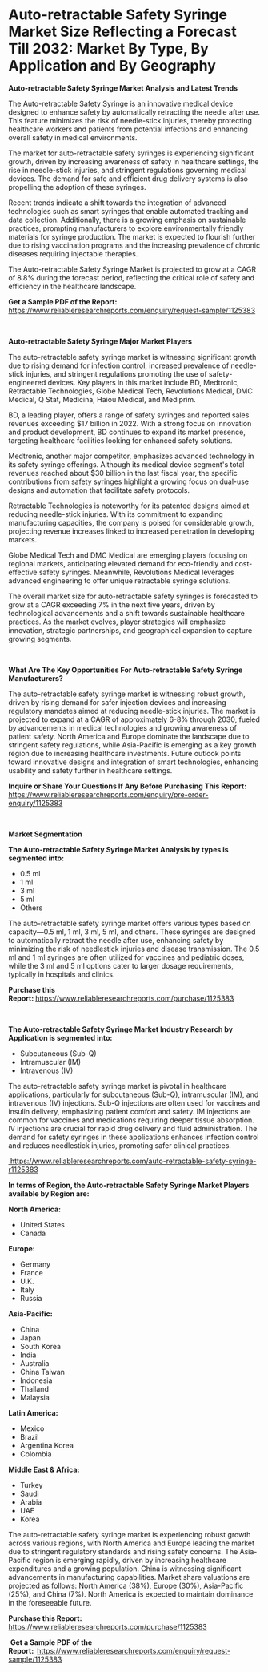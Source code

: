 <p><h1>Auto-retractable Safety Syringe Market Size Reflecting a Forecast Till 2032: Market By Type, By Application and By Geography</h1></p><p><strong>Auto-retractable Safety Syringe Market Analysis and Latest Trends</strong></p>
<p><p>The Auto-retractable Safety Syringe is an innovative medical device designed to enhance safety by automatically retracting the needle after use. This feature minimizes the risk of needle-stick injuries, thereby protecting healthcare workers and patients from potential infections and enhancing overall safety in medical environments. </p><p>The market for auto-retractable safety syringes is experiencing significant growth, driven by increasing awareness of safety in healthcare settings, the rise in needle-stick injuries, and stringent regulations governing medical devices. The demand for safe and efficient drug delivery systems is also propelling the adoption of these syringes.</p><p>Recent trends indicate a shift towards the integration of advanced technologies such as smart syringes that enable automated tracking and data collection. Additionally, there is a growing emphasis on sustainable practices, prompting manufacturers to explore environmentally friendly materials for syringe production. The market is expected to flourish further due to rising vaccination programs and the increasing prevalence of chronic diseases requiring injectable therapies. </p><p>The Auto-retractable Safety Syringe Market is projected to grow at a CAGR of 8.8% during the forecast period, reflecting the critical role of safety and efficiency in the healthcare landscape.</p></p>
<p><strong>Get a Sample PDF of the Report:&nbsp;</strong> <a href="https://www.reliableresearchreports.com/enquiry/request-sample/1125383?utm_campaign=3116&utm_medium=2&utm_source=Github&utm_content=ia&utm_term=16042025&utm_id=auto-retractable-safety-syringe">https://www.reliableresearchreports.com/enquiry/request-sample/1125383</a></p>
<p>&nbsp;</p>
<p><strong>Auto-retractable Safety Syringe Major Market Players</strong></p>
<p><p>The auto-retractable safety syringe market is witnessing significant growth due to rising demand for infection control, increased prevalence of needle-stick injuries, and stringent regulations promoting the use of safety-engineered devices. Key players in this market include BD, Medtronic, Retractable Technologies, Globe Medical Tech, Revolutions Medical, DMC Medical, Q Stat, Medicina, Haiou Medical, and Mediprim.</p><p>BD, a leading player, offers a range of safety syringes and reported sales revenues exceeding $17 billion in 2022. With a strong focus on innovation and product development, BD continues to expand its market presence, targeting healthcare facilities looking for enhanced safety solutions.</p><p>Medtronic, another major competitor, emphasizes advanced technology in its safety syringe offerings. Although its medical device segment's total revenues reached about $30 billion in the last fiscal year, the specific contributions from safety syringes highlight a growing focus on dual-use designs and automation that facilitate safety protocols.</p><p>Retractable Technologies is noteworthy for its patented designs aimed at reducing needle-stick injuries. With its commitment to expanding manufacturing capacities, the company is poised for considerable growth, projecting revenue increases linked to increased penetration in developing markets.</p><p>Globe Medical Tech and DMC Medical are emerging players focusing on regional markets, anticipating elevated demand for eco-friendly and cost-effective safety syringes. Meanwhile, Revolutions Medical leverages advanced engineering to offer unique retractable syringe solutions.</p><p>The overall market size for auto-retractable safety syringes is forecasted to grow at a CAGR exceeding 7% in the next five years, driven by technological advancements and a shift towards sustainable healthcare practices. As the market evolves, player strategies will emphasize innovation, strategic partnerships, and geographical expansion to capture growing segments.</p></p>
<p>&nbsp;</p>
<p><strong>What Are The Key Opportunities For Auto-retractable Safety Syringe Manufacturers?</strong></p>
<p><p>The auto-retractable safety syringe market is witnessing robust growth, driven by rising demand for safer injection devices and increasing regulatory mandates aimed at reducing needle-stick injuries. The market is projected to expand at a CAGR of approximately 6-8% through 2030, fueled by advancements in medical technologies and growing awareness of patient safety. North America and Europe dominate the landscape due to stringent safety regulations, while Asia-Pacific is emerging as a key growth region due to increasing healthcare investments. Future outlook points toward innovative designs and integration of smart technologies, enhancing usability and safety further in healthcare settings.</p></p>
<p><strong>Inquire or Share Your Questions If Any Before Purchasing This Report:</strong> <a href="https://www.reliableresearchreports.com/enquiry/pre-order-enquiry/1125383?utm_campaign=3116&utm_medium=2&utm_source=Github&utm_content=ia&utm_term=16042025&utm_id=auto-retractable-safety-syringe">https://www.reliableresearchreports.com/enquiry/pre-order-enquiry/1125383</a></p>
<p>&nbsp;</p>
<p><strong>Market Segmentation</strong></p>
<p><strong>The Auto-retractable Safety Syringe Market Analysis by types is segmented into:</strong></p>
<p><ul><li>0.5 ml</li><li>1 ml</li><li>3 ml</li><li>5 ml</li><li>Others</li></ul></p>
<p><p>The auto-retractable safety syringe market offers various types based on capacity—0.5 ml, 1 ml, 3 ml, 5 ml, and others. These syringes are designed to automatically retract the needle after use, enhancing safety by minimizing the risk of needlestick injuries and disease transmission. The 0.5 ml and 1 ml syringes are often utilized for vaccines and pediatric doses, while the 3 ml and 5 ml options cater to larger dosage requirements, typically in hospitals and clinics.</p></p>
<p><strong>Purchase this Report:&nbsp;</strong><a href="https://www.reliableresearchreports.com/purchase/1125383?utm_campaign=3116&utm_medium=2&utm_source=Github&utm_content=ia&utm_term=16042025&utm_id=auto-retractable-safety-syringe">https://www.reliableresearchreports.com/purchase/1125383</a></p>
<p>&nbsp;</p>
<p><strong>The Auto-retractable Safety Syringe Market Industry Research by Application is segmented into:</strong></p>
<p><ul><li>Subcutaneous (Sub-Q)</li><li>Intramuscular (IM)</li><li>Intravenous (IV)</li></ul></p>
<p><p>The auto-retractable safety syringe market is pivotal in healthcare applications, particularly for subcutaneous (Sub-Q), intramuscular (IM), and intravenous (IV) injections. Sub-Q injections are often used for vaccines and insulin delivery, emphasizing patient comfort and safety. IM injections are common for vaccines and medications requiring deeper tissue absorption. IV injections are crucial for rapid drug delivery and fluid administration. The demand for safety syringes in these applications enhances infection control and reduces needlestick injuries, promoting safer clinical practices.</p></p>
<p><a href="https://www.reliableresearchreports.com/auto-retractable-safety-syringe-r1125383?utm_campaign=3116&utm_medium=2&utm_source=Github&utm_content=ia&utm_term=16042025&utm_id=auto-retractable-safety-syringe">&nbsp;https://www.reliableresearchreports.com/auto-retractable-safety-syringe-r1125383</a></p>
<p><strong>In terms of Region, the Auto-retractable Safety Syringe Market Players available by Region are:</strong></p>
<p>
    <p> <strong> North America: </strong>
        <ul>
            <li>United States</li>
            <li>Canada</li>
        </ul>
        </p> 
    <p> <strong> Europe: </strong>
        <ul>
            <li>Germany</li>
            <li>France</li>
            <li>U.K.</li>
            <li>Italy</li>
            <li>Russia</li>
        </ul>
        </p> 
    <p> <strong> Asia-Pacific: </strong>
        <ul>
            <li>China</li>
            <li>Japan</li>
            <li>South Korea</li>
            <li>India</li>
            <li>Australia</li>
            <li>China Taiwan</li>
            <li>Indonesia</li>
            <li>Thailand</li>
            <li>Malaysia</li>
        </ul>
        </p> 
    <p> <strong> Latin America: </strong>
        <ul>
            <li>Mexico</li>
            <li>Brazil</li>
            <li>Argentina Korea</li>
            <li>Colombia</li>
        </ul>
        </p> 
    <p> <strong> Middle East & Africa: </strong>
        <ul>
            <li>Turkey</li>
            <li>Saudi</li>
            <li>Arabia</li>
            <li>UAE</li>
            <li>Korea</li>
        </ul>
    </p>
    </p>
<p><p>The auto-retractable safety syringe market is experiencing robust growth across various regions, with North America and Europe leading the market due to stringent regulatory standards and rising safety concerns. The Asia-Pacific region is emerging rapidly, driven by increasing healthcare expenditures and a growing population. China is witnessing significant advancements in manufacturing capabilities. Market share valuations are projected as follows: North America (38%), Europe (30%), Asia-Pacific (25%), and China (7%). North America is expected to maintain dominance in the foreseeable future.</p></p>
<p><strong>Purchase this Report: </strong><a href="https://www.reliableresearchreports.com/purchase/1125383?utm_campaign=3116&utm_medium=2&utm_source=Github&utm_content=ia&utm_term=16042025&utm_id=auto-retractable-safety-syringe">https://www.reliableresearchreports.com/purchase/1125383</a></p>
<p>&nbsp;<strong>Get a Sample PDF of the Report:&nbsp;&nbsp;</strong><a href="https://www.reliableresearchreports.com/enquiry/request-sample/1125383?utm_campaign=3116&utm_medium=2&utm_source=Github&utm_content=ia&utm_term=16042025&utm_id=auto-retractable-safety-syringe">https://www.reliableresearchreports.com/enquiry/request-sample/1125383</a></p>
<p><strong></strong></p>
<p><p></p><p></p><p></p></p>